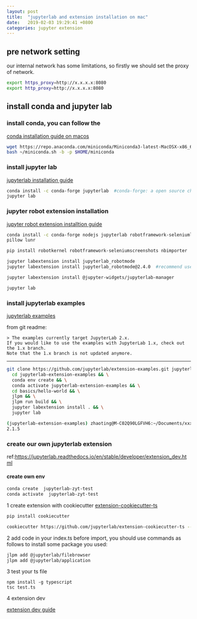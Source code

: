 ```yaml
---
layout: post
title:  "jupyterlab and extension installation on mac"
date:   2019-02-03 19:29:41 +0800
categories: jupyter extension
---
```


## pre network setting ##
our internal network has some limitations, so firstly we should set the proxy of network.
```bash
export https_proxy=http://x.x.x.x:8080
export http_proxy=http://x.x.x.x:8080
```

## install conda and jupyter lab ##
### install conda, you can follow the
[conda installation guide on macos](https://docs.conda.io/projects/conda/en/latest/user-guide/install/macos.html)


```bash
wget https://repo.anaconda.com/miniconda/Miniconda3-latest-MacOSX-x86_64.sh -O ~/miniconda.sh
bash ~/miniconda.sh -b -p $HOME/miniconda
```

### install jupyter lab

[jupyterlab installation guide](https://github.com/jupyterlab/jupyterlab/tree/2.2.x)

```bash
conda install -c conda-forge jupyterlab  #conda-forge: a open source channel name.
jupyter lab
```

### jupyter robot extension installation ###
[jupyter robot extension installtion guide](https://robots-from-jupyter.github.io/public/static/RobotLab-Workshop_2019-01-16-596135ce8f63423ca3dbcc6fac336e2c.pdf)


```bash
conda install -c conda-forge nodejs jupyterlab robotframework-seleniumlibrary geckodriver python-chromedriver-binary
pillow lunr

pip install robotkernel robotframework-seleniumscreenshots nbimporter

jupyter labextension install jupyterlab_robotmode
jupyter labextension install jupyterlab_robotmode@2.4.0  #recommend use this, latest version seems no syntax highlighting

jupyter labextension install @jupyter-widgets/jupyterlab-manager

jupyter lab
```

### install jupyterlab examples ###
[jupyterlab examples](https://github.com/jupyterlab/extension-examples)


from git readme:
```
> The examples currently target JupyterLab 2.x.
If you would like to use the examples with JupyterLab 1.x, check out the 1.x branch.
Note that the 1.x branch is not updated anymore.
```

---------



```bash
git clone https://github.com/jupyterlab/extension-examples.git jupyterlab-extension-examples && \
  cd jupyterlab-extension-examples && \
  conda env create && \
  conda activate jupyterlab-extension-examples && \
  cd basics/hello-world && \
  jlpm && \
  jlpm run build && \
  jupyter labextension install . && \
  jupyter lab

(jupyterlab-extension-examples) zhaoting@M-C02Q90LGFVH6:~/Documents/xxxx/jpyter/jupyterlab-extension-examples$ jupyter lab --version
2.1.5
```

### create our own jupyterlab extension ####
ref:https://jupyterlab.readthedocs.io/en/stable/developer/extension_dev.html

#### create own env

```bash
conda create  jupyterlab-zyt-test
conda activate  jupyterlab-zyt-test
```

1 create extension with cookiecutter
[extension-cookiecutter-ts](https://github.com/jupyterlab/extension-cookiecutter-ts)

```bash
pip install cookiecutter

cookiecutter https://github.com/jupyterlab/extension-cookiecutter-ts --checkout v2.0
```

2 add code in your index.ts
before import, you should use commands as follows to install some package you used:

```bash
jlpm add @jupyterlab/filebrowser
jlpm add @jupyterlab/application
```

3 test your ts file

```
npm install -g typescript
tsc test.ts
```


4  extension dev

[ extension dev guide](https://jupyterlab.readthedocs.io/en/stable/developer/extension_dev.html)


